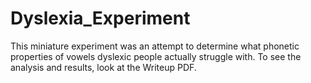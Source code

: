 # Dyslexia_Experiment

This miniature experiment was an attempt to determine what phonetic properties of vowels dyslexic people actually struggle with. To see the analysis and results, look at the Writeup PDF.
